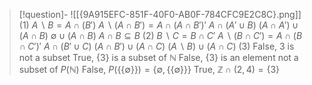 > [!question]- ![[{9A915EFC-851F-40F0-AB0F-784CFC9E2C8C}.png]]
> (1)
$A \backslash B = A \cap (B')$
$A \backslash (A \cap B') = A \cap (A \cap B')'$
$A \cap (A' \cup B)$
$(A \cap A') \cup (A \cap B)$
$\emptyset \cup (A \cap B)$
$A \cap B \subseteq B$
(2)
$B \backslash C = B \cap C'$
$A \backslash (B \cap C') = A \cap (B \cap C')'$
$A \cap (B' \cup C)$
$(A \cap B') \cup (A \cap C)$
$(A \backslash B) \cup (A \cap C)$
(3)
False, 3 is not a subset
True, {3} is a subset of $\mathbb{N}$
False, {3} is an element not a subset of $P(\mathbb{N})$
False, $P(\{\{\emptyset\}\}) = \{\emptyset, \{\{\emptyset\}\}\}$
True, $\mathbb{Z} \cap (2, 4) = \{3\}$
